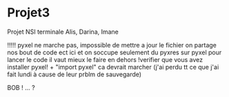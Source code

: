 # Projet3
Projet NSI terminale Alis, Darina, Imane

!!!!! pyxel ne marche pas, impossible de mettre a jour le fichier 
on partage nos bout de code ect ici et on soccupe seulement du pyxres sur pyxel
pour lancer le code il vaut mieux le faire en dehors !verifier que vous avez installer pyxel! + "import pyxel" 
ca devrait marcher (j'ai perdu tt ce que j'ai fait lundi à cause de leur prblm de sauvegarde)




BOB !
...
?

